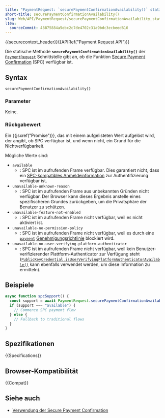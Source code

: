 ```yaml
---
title: "PaymentRequest: `securePaymentConfirmationAvailability()` statische Methode"
short-title: securePaymentConfirmationAvailability()
slug: Web/API/PaymentRequest/securePaymentConfirmationAvailability_static
l10n:
  sourceCommit: 43875884a5ebc2c7de4702c31a9bdc3ecbeed610
---
```


{{securecontext_header}}{{APIRef("Payment Request API")}}

Die statische Methode **`securePaymentConfirmationAvailability()`** der [`PaymentRequest`](/de/docs/Web/API/PaymentRequest) Schnittstelle gibt an, ob die Funktion [Secure Payment Confirmation](/de/docs/Web/API/Payment_Request_API/Using_secure_payment_confirmation) (SPC) verfügbar ist.

## Syntax

```js-nolint
securePaymentConfirmationAvailability()
```

### Parameter

Keine.

### Rückgabewert

Ein {{jsxref("Promise")}}, das mit einem aufgelisteten Wert aufgelöst wird, der angibt, ob SPC verfügbar ist, und wenn nicht, ein Grund für die Nichtverfügbarkeit.

Mögliche Werte sind:

- `available`
  - : SPC ist im aufrufenden Frame verfügbar. Dies garantiert nicht, dass ein [SPC-kompatibles Anmeldeinformation](/de/docs/Web/API/Payment_Request_API/Using_secure_payment_confirmation#creating_a_credential) zur Authentifizierung verfügbar ist.
- `unavailable-unknown-reason`
  - : SPC ist im aufrufenden Frame aus unbekannten Gründen nicht verfügbar. Der Browser kann dieses Ergebnis anstelle eines spezifischeren Grundes zurückgeben, um die Privatsphäre der Benutzer zu schützen.
- `unavailable-feature-not-enabled`
  - : SPC ist im aufrufenden Frame nicht verfügbar, weil es nicht aktiviert ist.
- `unavailable-no-permission-policy`
  - : SPC ist im aufrufenden Frame nicht verfügbar, weil es durch eine [`payment`](/de/docs/Web/HTTP/Reference/Headers/Permissions-Policy/payment) [Genehmigungsrichtlinie](/de/docs/Web/HTTP/Guides/Permissions_Policy) blockiert wird.
- `unavailable-no-user-verifying-platform-authenticator`
  - : SPC ist im aufrufenden Frame nicht verfügbar, weil kein Benutzer-verifizierender Plattform-Authenticator zur Verfügung steht ([`PublicKeyCredential.isUserVerifyingPlatformAuthenticatorAvailable()`](/de/docs/Web/API/PublicKeyCredential/isUserVerifyingPlatformAuthenticatorAvailable_static) kann ebenfalls verwendet werden, um diese Information zu ermitteln).

## Beispiele

```js
async function spcSupport() {
  const support = await PaymentRequest.securePaymentConfirmationAvailability();
  if (support === "available") {
    // Commence SPC payment flow
  } else {
    // Fallback to traditional flows
  }
}
```

## Spezifikationen

{{Specifications}}

## Browser-Kompatibilität

{{Compat}}

## Siehe auch

- [Verwendung der Secure Payment Confirmation](/de/docs/Web/API/Payment_Request_API/Using_secure_payment_confirmation)
